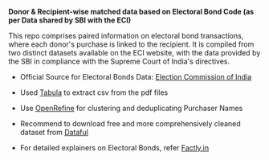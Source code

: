 ****Donor & Recipient-wise matched data based on Electoral Bond Code (as per Data shared by SBI with the ECI)****

  This repo comprises paired information on electoral bond transactions, where each donor's purchase is linked to the recipient. It is compiled from two distinct datasets available on the ECI website, with the data provided by the SBI in compliance with the Supreme Court of India's directives.


- Official Source for Electoral Bonds Data: [Election Commission of India](https://www.eci.gov.in/disclosure-of-electoral-bonds)
  
- Used [Tabula](https://tabula.technology/) to extract csv from the pdf files
   
- Use [OpenRefine](https://openrefine.org/) for clustering and deduplicating Purchaser Names
  
- Recommend to download free and more comprehensively cleaned dataset from [Dataful](https://dataful.in/datasets/19700/)
  
- For detailed explainers on Electoral Bonds, refer [Factly.in](https://factly.in/category/electoral-bonds/)
